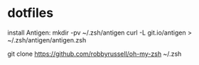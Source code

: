 # dotfiles

install Antigen:
mkdir -pv ~/.zsh/antigen
curl -L git.io/antigen > ~/.zsh/antigen/antigen.zsh

git clone https://github.com/robbyrussell/oh-my-zsh ~/.zsh

